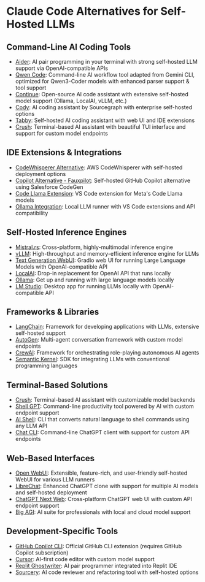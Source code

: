 
# Claude Code Alternatives for Self-Hosted LLMs

## Command-Line AI Coding Tools

- [Aider](https://github.com/Aider-AI/aider): AI pair programming in your terminal with strong self-hosted LLM support via OpenAI-compatible APIs
- [Qwen Code](https://github.com/QwenLM/qwen-code): Command-line AI workflow tool adapted from Gemini CLI, optimized for Qwen3-Coder models with enhanced parser support & tool support
- [Continue](https://github.com/continuedev/continue): Open-source AI code assistant with extensive self-hosted model support (Ollama, LocalAI, vLLM, etc.)
- [Cody](https://github.com/sourcegraph/cody): AI coding assistant by Sourcegraph with enterprise self-hosted options
- [Tabby](https://github.com/TabbyML/tabby): Self-hosted AI coding assistant with web UI and IDE extensions
- [Crush](https://github.com/charmbracelet/crush): Terminal-based AI assistant with beautiful TUI interface and support for custom model endpoints

## IDE Extensions & Integrations

- [CodeWhisperer Alternative](https://github.com/aws/amazon-codewhisperer-toolkit-vscode): AWS CodeWhisperer with self-hosted deployment options
- [Copilot Alternative - Fauxpilot](https://github.com/fauxpilot/fauxpilot): Self-hosted GitHub Copilot alternative using Salesforce CodeGen
- [Code Llama Extension](https://marketplace.visualstudio.com/items?itemName=CodeLlama.codellama-vscode): VS Code extension for Meta's Code Llama models
- [Ollama Integration](https://github.com/ollama/ollama): Local LLM runner with VS Code extensions and API compatibility

## Self-Hosted Inference Engines

- [Mistral.rs](https://github.com/EricLBuehler/mistral.rs): Cross-platform, highly-multimodal inference engine
- [vLLM](https://github.com/vllm-project/vllm): High-throughput and memory-efficient inference engine for LLMs
- [Text Generation WebUI](https://github.com/oobabooga/text-generation-webui): Gradio web UI for running Large Language Models with OpenAI-compatible API
- [LocalAI](https://github.com/mudler/LocalAI): Drop-in replacement for OpenAI API that runs locally
- [Ollama](https://github.com/ollama/ollama): Get up and running with large language models locally
- [LM Studio](https://lmstudio.ai/): Desktop app for running LLMs locally with OpenAI-compatible API

## Frameworks & Libraries

- [LangChain](https://github.com/langchain-ai/langchain): Framework for developing applications with LLMs, extensive self-hosted support
- [AutoGen](https://github.com/microsoft/autogen): Multi-agent conversation framework with custom model endpoints
- [CrewAI](https://github.com/joaomdmoura/crewAI): Framework for orchestrating role-playing autonomous AI agents
- [Semantic Kernel](https://github.com/microsoft/semantic-kernel): SDK for integrating LLMs with conventional programming languages

## Terminal-Based Solutions

- [Crush](https://github.com/charmbracelet/crush): Terminal-based AI assistant with customizable model backends
- [Shell GPT](https://github.com/TheR1D/shell_gpt): Command-line productivity tool powered by AI with custom endpoint support
- [AI Shell](https://github.com/BuilderIO/ai-shell): CLI that converts natural language to shell commands using any LLM API
- [Chat CLI](https://github.com/j178/chatgpt): Command-line ChatGPT client with support for custom API endpoints

## Web-Based Interfaces

- [Open WebUI](https://github.com/open-webui/open-webui): Extensible, feature-rich, and user-friendly self-hosted WebUI for various LLM runners
- [LibreChat](https://github.com/danny-avila/LibreChat): Enhanced ChatGPT clone with support for multiple AI models and self-hosted deployment
- [ChatGPT Next Web](https://github.com/ChatGPTNextWeb/ChatGPT-Next-Web): Cross-platform ChatGPT web UI with custom API endpoint support
- [Big AGI](https://github.com/enricoros/big-AGI): AI suite for professionals with local and cloud model support

## Development-Specific Tools

- [GitHub Copilot CLI](https://github.com/github/gh-copilot): Official GitHub CLI extension (requires GitHub Copilot subscription)
- [Cursor](https://cursor.sh/): AI-first code editor with custom model support
- [Replit Ghostwriter](https://replit.com/ai): AI pair programmer integrated into Replit IDE
- [Sourcery](https://sourcery.ai/): AI code reviewer and refactoring tool with self-hosted options 
